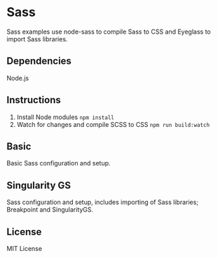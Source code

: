 # Sass

Sass examples use node-sass to compile Sass to CSS and Eyeglass to import Sass libraries.

## Dependencies

Node.js

## Instructions

1. Install Node modules `npm install`
2. Watch for changes and compile SCSS to CSS `npm run build:watch`

## Basic

Basic Sass configuration and setup.

## Singularity GS

Sass configuration and setup, includes importing of Sass libraries; Breakpoint and SingularityGS.

## License

MIT License
